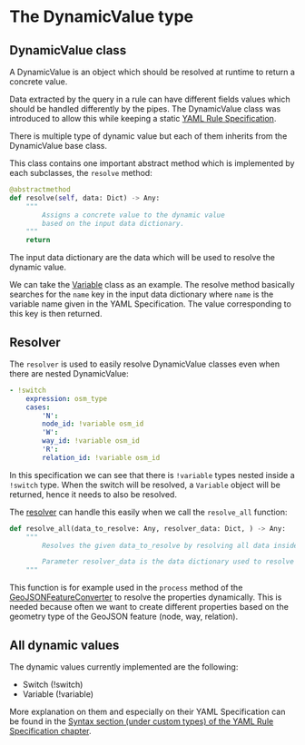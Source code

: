 # The DynamicValue type

## DynamicValue class

A DynamicValue is an object which should be resolved at runtime to return a concrete value.

Data extracted by the query in a rule can have different fields values which should be handled differently by the pipes. The DynamicValue class was introduced to allow this while keeping a static [YAML Rule Specification](YAML-Rule-Specification.md).

There is multiple type of dynamic value but each of them inherits from the DynamicValue base class.

This class contains one important abstract method which is implemented by each subclasses, the `resolve` method:

```python
@abstractmethod
def resolve(self, data: Dict) -> Any:
    """
        Assigns a concrete value to the dynamic value
        based on the input data dictionary.
    """
    return
```

The input data dictionary are the data which will be used to resolve the dynamic value.

We can take the [Variable](../analyser/core/dynamic_value/variable.py) class as an example. The resolve method basically searches for the `name` key in the input data dictionary where `name` is the variable name given in the YAML Specification. The value corresponding to this key is then returned.

## Resolver

The `resolver` is used to easily resolve DynamicValue classes even when there are nested DynamicValue:

```yaml
- !switch
    expression: osm_type
    cases:
        'N': 
        node_id: !variable osm_id
        'W': 
        way_id: !variable osm_id
        'R': 
        relation_id: !variable osm_id
```

In this specification we can see that there is `!variable` types nested inside a `!switch` type. When the switch will be resolved, a `Variable` object will be returned, hence it needs to also be resolved.

The [resolver](../analyser/core/dynamic_value/resolver.py) can handle this easily when we call the `resolve_all` function:

```python
def resolve_all(data_to_resolve: Any, resolver_data: Dict, ) -> Any:
    """
        Resolves the given data_to_resolve by resolving all data inside which are of type DynamicValue. The resolved data are resolved again if they also contain DynamicValue.

        Parameter resolver_data is the data dictionary used to resolve the dynamic values.
    """
```

This function is for example used in the `process` method of the [GeoJSONFeatureConverter](../analyser/core/pipes/output_formatters/geojson_feature_converter.py) to resolve the properties dynamically. This is needed because often we want to create different properties based on the geometry type of the GeoJSON feature (node, way, relation).

## All dynamic values

The dynamic values currently implemented are the following:

* Switch (!switch)
* Variable (!variable)

More explanation on them and especially on their YAML Specification can be found in the [Syntax section (under custom types) of the YAML Rule Specification chapter](YAML-Rule-Specification.md#Syntax).